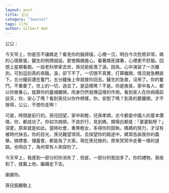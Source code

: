 ```yaml
---
layout: post
title: 公公
category: "Journal"
tags: life
author: Gilbert Wat
---
```


公公：

今天早上，你是否不讓媽走？看見你的腦掃描，心裡一沉，明白今次危險非常。媽的心情緊張，醫生的例牌說話，更使媽媽擔心。看著媽死撐著，心裡更不舒服。回想上星期看戲，一段老科學家去世，孫兒偷偷落了淚。因為，心中演習了一次離別。可到這刻真的來臨，淚，卻下不了。一切很不真實，打算離開，情況就急轉直下。五分鐘前還在奮鬥，五分鐘後上帝就接你回去。醫生的急救，沒用了。你的奮鬥，不重要了。世上的一切，過去了。是這樣嗎？不是。你是族長，家中各人，都以你做重心，就算你的靈魂離開，肉身仍然發揮這樣的作用。看到家人在你病榻前談天，你，安心了嗎？看到孫兒以你作榜樣，你，安慰了嗎？到真的要離開，才不捨得，公公，不想你走啊！

可是，時間是前行的。孫兒回望，家中和睦，兒孫孝順，古今都是中國人的基本價值，你，都成功了。你初次病倒，不良於行，見到媽，開場白都是：「婆婆點呀？」深愛，原來就是如此。當時社會，重男輕女，多得你的固執，媽媽的努力，才沒有被時代抺去。你的目光，孫兒難望項背。去探望你的路途中，媽常告訴我你的義舉。搞標會、儲蓄會，都是為了大家。現在孫兒做的，原來冥冥中走著一樣的道路。也明白了，為何常有人來探你了。

今天早上，我感到一部分的你消失了﹐但是，一部分的我加多了。你的禮物，我收到了，就戴上他，繼續走下去。

謝謝你。

孫兒振鵬敬上
